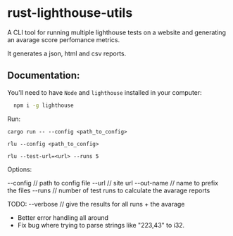 # rust-lighthouse-utils

A CLI tool for running multiple lighthouse tests on a website and generating an avarage score perfomance metrics.

It generates a json, html and csv reports.

## Documentation:

You'll need to have `Node` and `lighthouse` installed in your computer:

```sh
  npm i -g lighthouse
```

Run:

`cargo run -- --config <path_to_config>`

`rlu --config <path_to_config>`

`rlu --test-url=<url> --runs 5`

Options:

--config // path to config file
--url // site url
--out-name // name to prefix the files
--runs // number of test runs to calculate the avarage reports

TODO:
--verbose // give the results for all runs + the avarage

- Better error handling all around
- Fix bug where trying to parse strings like "223,43" to i32.
